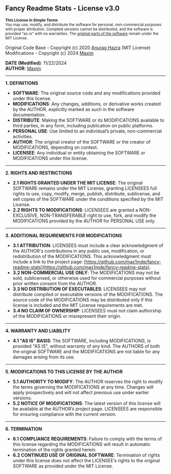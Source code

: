 ## Fancy Readme Stats - License v3.0  

<sup><b>This License in Simple Terms</b></sup><br>
<sup>You may use, modify, and distribute the software for personal, non-commercial purposes with proper attribution. Compiled versions cannot be distributed, and the software is provided "as-is" with no warranties. The [original parts of the software](https://github.com/anuraghazra/github-readme-stats) remain under the MIT License.</sup>

Original Code Base - Copyright (c) 2020 [Anurag Hazra](https://github.com/anuraghazra) (MIT License)  
Modifications - Copyright (c) 2024 [Maxim](https://github.com/max1mde)  

**DATE (Modified)**: 11/22/2024  
**AUTHOR**: [Maxim](https://github.com/max1mde)  

---

**1. DEFINITIONS**  
   - **SOFTWARE**: The original source code and any modifications provided under this license.  
   - **MODIFICATIONS**: Any changes, additions, or derivative works created by the AUTHOR, explicitly marked as such in the software documentation.  
   - **DISTRIBUTE**: Making the SOFTWARE or its MODIFICATIONS available to third parties, in any form, including publication on public platforms.  
   - **PERSONAL USE**: Use limited to an individual’s private, non-commercial activities.  
   - **AUTHOR**: The original creator of the SOFTWARE or the creator of MODIFICATIONS, depending on context.  
   - **LICENSEE**: Any individual or entity obtaining the SOFTWARE or MODIFICATIONS under this license.  

---

**2. RIGHTS AND RESTRICTIONS**  

   - **2.1 RIGHTS GRANTED UNDER THE MIT LICENSE**: The original SOFTWARE remains under the MIT License, granting LICENSEES full rights to use, copy, modify, merge, publish, distribute, sublicense, and sell copies of the SOFTWARE under the conditions specified by the MIT License.  
   - **2.2 RIGHTS TO MODIFICATIONS**: LICENSEES are granted a NON-EXCLUSIVE, NON-TRANSFERABLE right to use, fork, and modify the MODIFICATIONS provided by the AUTHOR for PERSONAL USE only.  

---

**3. ADDITIONAL REQUIREMENTS FOR MODIFICATIONS**  

   - **3.1 ATTRIBUTION**: LICENSEES must include a clear acknowledgment of the AUTHOR's contributions in any public use, modification, or redistribution of the MODIFICATIONS. This acknowledgment must include a link to the project page: [https://github.com/max1mde/fancy-readme-stats](https://github.com/max1mde/fancy-readme-stats).  
   - **3.2 NON-COMMERCIAL USE ONLY**: The MODIFICATIONS may not be sold, sublicensed, or otherwise used for commercial purposes without prior written consent from the AUTHOR.  
   - **3.3 NO DISTRIBUTION OF EXECUTABLES**: LICENSEES may not distribute compiled or executable versions of the MODIFICATIONS. The source code of the MODIFICATIONS may be distributed only if this license is included and the MIT License requirements are met.  
   - **3.4 NO CLAIM OF OWNERSHIP**: LICENSEES must not claim authorship of the MODIFICATIONS or misrepresent their origin.  

---

**4. WARRANTY AND LIABILITY**  

   - **4.1 "AS IS" BASIS**: The SOFTWARE, including MODIFICATIONS, is provided "AS IS", without warranty of any kind. The AUTHORS of both the original SOFTWARE and the MODIFICATIONS are not liable for any damages arising from its use.  

---

**5. MODIFICATIONS TO THIS LICENSE BY THE AUTHOR**  

   - **5.1 AUTHORITY TO MODIFY**: The AUTHOR reserves the right to modify the terms governing the MODIFICATIONS at any time. Changes will apply prospectively and will not affect previous use under earlier versions.  
   - **5.2 NOTICE OF MODIFICATIONS**: The latest version of this license will be available at the AUTHOR’s project page. LICENSEES are responsible for ensuring compliance with the current version.  

---

**6. TERMINATION**  

   - **6.1 COMPLIANCE REQUIREMENTS**: Failure to comply with the terms of this license regarding the MODIFICATIONS will result in automatic termination of the rights granted herein.  
   - **6.2 CONTINUED USE OF ORIGINAL SOFTWARE**: Termination of rights under this license does not affect the LICENSEE’s rights to the original SOFTWARE as provided under the MIT License.  
